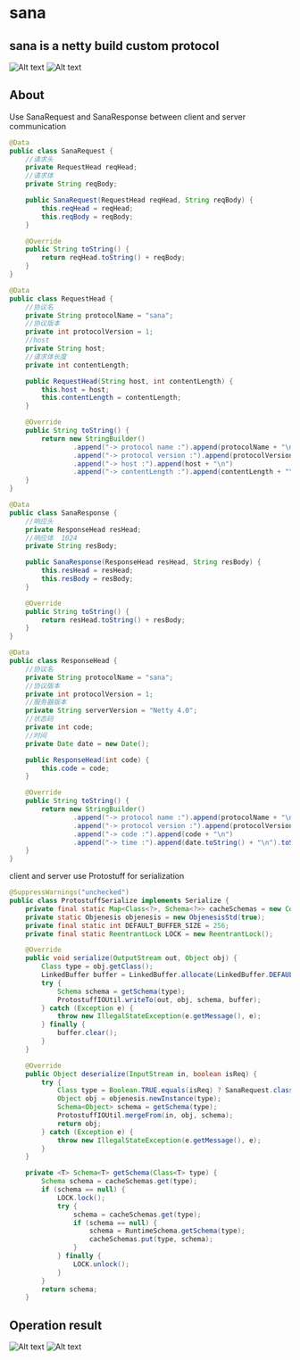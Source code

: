 # sana
<h2>sana is a netty build custom protocol</h2>

![Alt text](https://github.com/itblingfeng/img-folder/blob/master/%E5%B1%8F%E5%B9%95%E5%BF%AB%E7%85%A7%202018-06-17%20%E4%B8%8B%E5%8D%8811.10.10.png)
![Alt text](https://github.com/itblingfeng/img-folder/blob/master/%E5%B1%8F%E5%B9%95%E5%BF%AB%E7%85%A7%202018-06-17%20%E4%B8%8B%E5%8D%8811.10.24.png)

<h2>About</h2>
Use SanaRequest and SanaResponse between client and server communication

```java
@Data
public class SanaRequest {
    //请求头
    private RequestHead reqHead;
    //请求体
    private String reqBody;

    public SanaRequest(RequestHead reqHead, String reqBody) {
        this.reqHead = reqHead;
        this.reqBody = reqBody;
    }

    @Override
    public String toString() {
        return reqHead.toString() + reqBody;
    }
}

@Data
public class RequestHead {
    //协议名
    private String protocolName = "sana";
    //协议版本
    private int protocolVersion = 1;
    //host
    private String host;
    //请求体长度
    private int contentLength;

    public RequestHead(String host, int contentLength) {
        this.host = host;
        this.contentLength = contentLength;
    }

    @Override
    public String toString() {
        return new StringBuilder()
                .append("-> protocol name :").append(protocolName + "\n")
                .append("-> protocol version :").append(protocolVersion + "\n")
                .append("-> host :").append(host + "\n")
                .append("-> contentLength :").append(contentLength + "\n").toString();
    }
}
```

```java
@Data
public class SanaResponse {
    //响应头
    private ResponseHead resHead;
    //响应体  1024
    private String resBody;

    public SanaResponse(ResponseHead resHead, String resBody) {
        this.resHead = resHead;
        this.resBody = resBody;
    }

    @Override
    public String toString() {
        return resHead.toString() + resBody;
    }
}

@Data
public class ResponseHead {
    //协议名
    private String protocolName = "sana";
    //协议版本
    private int protocolVersion = 1;
    //服务器版本
    private String serverVersion = "Netty 4.0";
    //状态码
    private int code;
    //时间
    private Date date = new Date();

    public ResponseHead(int code) {
        this.code = code;
    }

    @Override
    public String toString() {
        return new StringBuilder()
                .append("-> protocol name :").append(protocolName + "\n")
                .append("-> protocol version :").append(protocolVersion + "\n")
                .append("-> code :").append(code + "\n")
                .append("-> time :").append(date.toString() + "\n").toString();
    }
}
```
client and server use Protostuff for serialization

```java
@SuppressWarnings("unchecked")
public class ProtostuffSerialize implements Serialize {
    private final static Map<Class<?>, Schema<?>> cacheSchemas = new ConcurrentHashMap<>(2);
    private static Objenesis objenesis = new ObjenesisStd(true);
    private final static int DEFAULT_BUFFER_SIZE = 256;
    private final static ReentrantLock LOCK = new ReentrantLock();

    @Override
    public void serialize(OutputStream out, Object obj) {
        Class type = obj.getClass();
        LinkedBuffer buffer = LinkedBuffer.allocate(LinkedBuffer.DEFAULT_BUFFER_SIZE);
        try {
            Schema schema = getSchema(type);
            ProtostuffIOUtil.writeTo(out, obj, schema, buffer);
        } catch (Exception e) {
            throw new IllegalStateException(e.getMessage(), e);
        } finally {
            buffer.clear();
        }
    }

    @Override
    public Object deserialize(InputStream in, boolean isReq) {
        try {
            Class type = Boolean.TRUE.equals(isReq) ? SanaRequest.class : SanaResponse.class;
            Object obj = objenesis.newInstance(type);
            Schema<Object> schema = getSchema(type);
            ProtostuffIOUtil.mergeFrom(in, obj, schema);
            return obj;
        } catch (Exception e) {
            throw new IllegalStateException(e.getMessage(), e);
        }
    }

    private <T> Schema<T> getSchema(Class<T> type) {
        Schema schema = cacheSchemas.get(type);
        if (schema == null) {
            LOCK.lock();
            try {
                schema = cacheSchemas.get(type);
                if (schema == null) {
                    schema = RuntimeSchema.getSchema(type);
                    cacheSchemas.put(type, schema);
                }
            } finally {
                LOCK.unlock();
            }
        }
        return schema;
    }
```

<h2>Operation result</h2>

![Alt text](https://github.com/itblingfeng/img-folder/blob/master/%E5%B1%8F%E5%B9%95%E5%BF%AB%E7%85%A7%202018-06-17%20%E4%B8%8B%E5%8D%8811.23.46.png)
![Alt text](https://github.com/itblingfeng/img-folder/blob/master/%E5%B1%8F%E5%B9%95%E5%BF%AB%E7%85%A7%202018-06-17%20%E4%B8%8B%E5%8D%8811.23.58.png)
